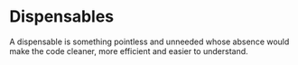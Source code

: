 # Dispensables  
A dispensable is something pointless and unneeded whose absence would make the code cleaner, more efficient and easier to understand.
